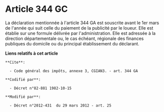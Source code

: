 # Article 344 GC

La déclaration mentionnée à l'article 344 GA est souscrite avant le 1er mars de l'année qui suit celle du paiement de la
publicité par le loueur. Elle est établie sur une formule délivrée par l'administration. Elle est adressée à la direction
départementale ou, le cas échéant, régionale des finances publiques du domicile ou du principal établissement du déclarant.

**Liens relatifs à cet article**

	**Cite**:

	  - Code général des impôts, annexe 3, CGIAN3. - art. 344 GA

	**Codifié par**:

	  - Décret n°82-881 1982-10-15

	**Modifié par**:

	  - Décret n°2012-431  du 29 mars 2012 - art. 25
